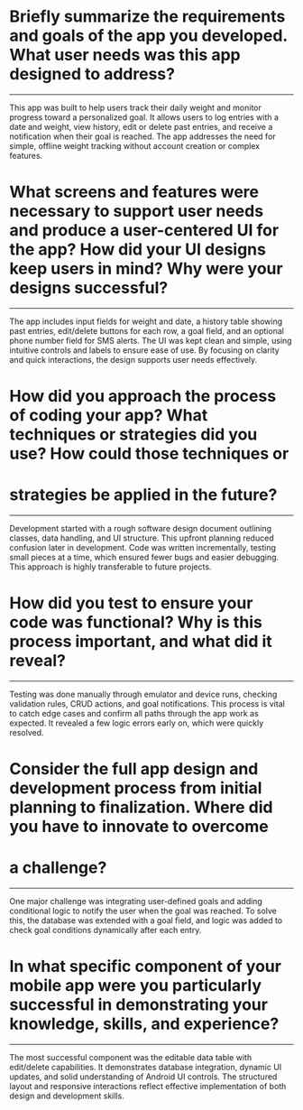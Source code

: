 # Briefly summarize the requirements and goals of the app you developed. What user needs was this app designed to address?
------------------------------------------------------------------------------------------------------------------------------------------
This app was built to help users track their daily weight and monitor progress toward a personalized goal. It allows users to log entries 
with a date and weight, view history, edit or delete past entries, and receive a notification when their goal is reached. The app
addresses the need for simple, offline weight tracking without account creation or complex features.

# What screens and features were necessary to support user needs and produce a user-centered UI for the app? How did your UI designs keep users in mind? Why were your designs successful?
------------------------------------------------------------------------------------------------------------------------------------------
The app includes input fields for weight and date, a history table showing past entries, edit/delete buttons for each row, a goal field,
and an optional phone number field for SMS alerts. The UI was kept clean and simple, using intuitive controls and labels to ensure ease 
of use. By focusing on clarity and quick interactions, the design supports user needs effectively.

# How did you approach the process of coding your app? What techniques or strategies did you use? How could those techniques or 
# strategies be applied in the future?
------------------------------------------------------------------------------------------------------------------------------------------
Development started with a rough software design document outlining classes, data handling, and UI structure. This upfront planning 
reduced confusion later in development. Code was written incrementally, testing small pieces at a time, which ensured fewer bugs and
easier debugging. This approach is highly transferable to future projects.

# How did you test to ensure your code was functional? Why is this process important, and what did it reveal?
------------------------------------------------------------------------------------------------------------------------------------------
Testing was done manually through emulator and device runs, checking validation rules, CRUD actions, and goal notifications. This process
is vital to catch edge cases and confirm all paths through the app work as expected. It revealed a few logic errors early on, which were 
quickly resolved.

# Consider the full app design and development process from initial planning to finalization. Where did you have to innovate to overcome
# a challenge?
------------------------------------------------------------------------------------------------------------------------------------------
One major challenge was integrating user-defined goals and adding conditional logic to notify the user when the goal was reached. To solve
this, the database was extended with a goal field, and logic was added to check goal conditions dynamically after each entry.

# In what specific component of your mobile app were you particularly successful in demonstrating your knowledge, skills, and experience?
------------------------------------------------------------------------------------------------------------------------------------------
The most successful component was the editable data table with edit/delete capabilities. It demonstrates database integration, dynamic UI
updates, and solid understanding of Android UI controls. The structured layout and responsive interactions reflect effective 
implementation of both design and development skills.
